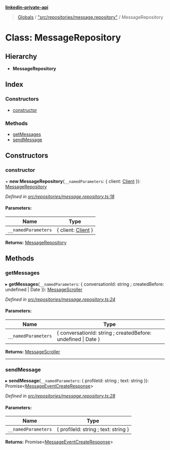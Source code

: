 **[linkedin-private-api](../README.md)**

> [Globals](../globals.md) / ["src/repositories/message.repository"](../modules/_src_repositories_message_repository_.md) / MessageRepository

# Class: MessageRepository

## Hierarchy

- **MessageRepository**

## Index

### Constructors

- [constructor](_src_repositories_message_repository_.messagerepository.md#constructor)

### Methods

- [getMessages](_src_repositories_message_repository_.messagerepository.md#getmessages)
- [sendMessage](_src_repositories_message_repository_.messagerepository.md#sendmessage)

## Constructors

### constructor

\+ **new MessageRepository**(`__namedParameters`: { client: [Client](_src_core_client_.client.md) }): [MessageRepository](_src_repositories_message_repository_.messagerepository.md)

_Defined in [src/repositories/message.repository.ts:18](https://github.com/eilonmore/linkedin-private-api/blob/84c9c15/src/repositories/message.repository.ts#L18)_

#### Parameters:

| Name                | Type                                              |
| ------------------- | ------------------------------------------------- |
| `__namedParameters` | { client: [Client](_src_core_client_.client.md) } |

**Returns:** [MessageRepository](_src_repositories_message_repository_.messagerepository.md)

## Methods

### getMessages

▸ **getMessages**(`__namedParameters`: { conversationId: string ; createdBefore: undefined \| Date }): [MessageScroller](_src_scrollers_message_scroller_.messagescroller.md)

_Defined in [src/repositories/message.repository.ts:24](https://github.com/eilonmore/linkedin-private-api/blob/84c9c15/src/repositories/message.repository.ts#L24)_

#### Parameters:

| Name                | Type                                                          |
| ------------------- | ------------------------------------------------------------- |
| `__namedParameters` | { conversationId: string ; createdBefore: undefined \| Date } |

**Returns:** [MessageScroller](_src_scrollers_message_scroller_.messagescroller.md)

---

### sendMessage

▸ **sendMessage**(`__namedParameters`: { profileId: string ; text: string }): Promise<[MessageEventCreateResponse](../interfaces/_src_entities_message_create_response_entity_.messageeventcreateresponse.md)\>

_Defined in [src/repositories/message.repository.ts:28](https://github.com/eilonmore/linkedin-private-api/blob/84c9c15/src/repositories/message.repository.ts#L28)_

#### Parameters:

| Name                | Type                                 |
| ------------------- | ------------------------------------ |
| `__namedParameters` | { profileId: string ; text: string } |

**Returns:** Promise<[MessageEventCreateResponse](../interfaces/_src_entities_message_create_response_entity_.messageeventcreateresponse.md)\>
